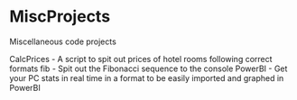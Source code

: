 # MiscProjects
Miscellaneous code  projects

CalcPrices - A  script to spit out prices of hotel rooms following correct formats
fib - Spit out the Fibonacci sequence to the console
PowerBI - Get your PC stats in real time in a format to be easily imported and graphed in PowerBI
